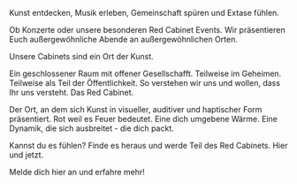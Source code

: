 Kunst entdecken, Musik erleben, Gemeinschaft spüren und Extase fühlen.

Ob Konzerte oder unsere besonderen Red Cabinet Events. Wir präsentieren Euch außergewöhnliche Abende an außergewöhnlichen Orten.

Unsere Cabinets sind ein Ort der Kunst.

Ein geschlossener Raum mit offener Gesellschafft. Teilweise im Geheimen. Teilweise als Teil der Öffentlichkeit. So verstehen wir uns und wollen, dass Ihr uns versteht. Das Red Cabinet.

Der Ort, an dem sich Kunst in visueller, auditiver und haptischer Form präsentiert. Rot weil es Feuer bedeutet. Eine dich umgebene Wärme. Eine Dynamik, die sich ausbreitet - die dich packt.

Kannst du es fühlen?
Finde es heraus und werde Teil des Red Cabinets. Hier und jetzt.

Melde dich hier an und erfahre mehr!
